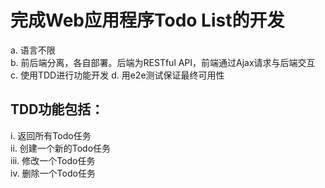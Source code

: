 # 完成Web应用程序Todo List的开发
a. 语言不限   
b. 前后端分离，各自部署。后端为RESTful API，前端通过Ajax请求与后端交互  
c. 使用TDD进行功能开发 
d. 用e2e测试保证最终可用性    
## TDD功能包括：  
i. 返回所有Todo任务   
ii. 创建一个新的Todo任务    
iii. 修改一个Todo任务  
iv. 删除一个Todo任务  

